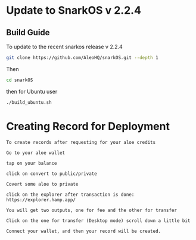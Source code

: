 # Update to SnarkOS v 2.2.4

## Build Guide

To update to the recent snarkos release v 2.2.4
```bash
git clone https://github.com/AleoHQ/snarkOS.git --depth 1
```
Then
```bash
cd snarkOS
```
then for Ubuntu user
```bash
./build_ubuntu.sh
```

# Creating Record for Deployment
``To create records after requesting for your aloe credits ``

``Go to your aloe wallet``

``tap on your balance``

``click on convert to public/private ``

``Covert some aloe to private ``

``click on the explorer after transaction is done: https://explorer.hamp.app/``

``You will get two outputs, one for fee and the other for transfer``

``Click on the one for transfer (Desktop mode) scroll down a little bit``

``Connect your wallet, and then your record will be created.``

